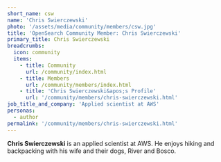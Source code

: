 ```yaml
---
short_name: csw
name: 'Chris Swierczewski'
photo: '/assets/media/community/members/csw.jpg'
title: 'OpenSearch Community Member: Chris Swierczewski'
primary_title: Chris Swierczewski
breadcrumbs:
  icon: community
  items:
    - title: Community
      url: /community/index.html
    - title: Members
      url: /community/members/index.html
    - title: 'Chris Swierczewski&apos;s Profile'
      url: '/community/members/chris-swierczewski.html'
job_title_and_company: 'Applied scientist at AWS'
personas:
  - author
permalink: '/community/members/chris-swierczewski.html'
---
```



**Chris Swierczewski** is an applied scientist at AWS. He enjoys hiking and backpacking with his wife and their dogs, River and Bosco.